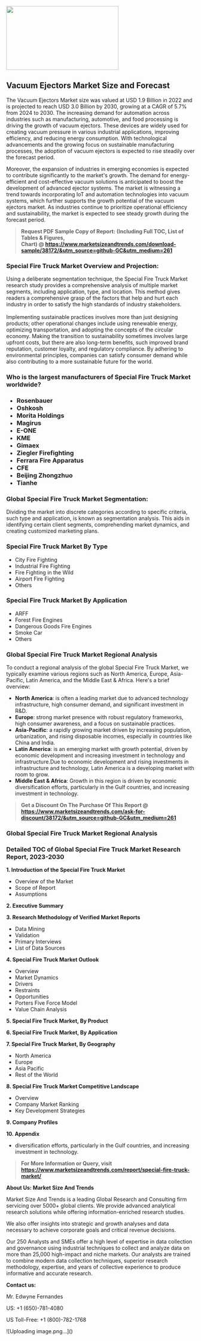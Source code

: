 <p><img class="alignnone size-medium wp-image-20088" src="https://ffe5etoiles.com/wp-content/uploads/2024/12/MST1-300x171.png" alt="" width="300" height="171" /></p><h2>Vacuum Ejectors Market Size and Forecast</h2><p>The Vacuum Ejectors Market size was valued at USD 1.9 Billion in 2022 and is projected to reach USD 3.0 Billion by 2030, growing at a CAGR of 5.7% from 2024 to 2030. The increasing demand for automation across industries such as manufacturing, automotive, and food processing is driving the growth of vacuum ejectors. These devices are widely used for creating vacuum pressure in various industrial applications, improving efficiency, and reducing energy consumption. With technological advancements and the growing focus on sustainable manufacturing processes, the adoption of vacuum ejectors is expected to rise steadily over the forecast period.</p><p>Moreover, the expansion of industries in emerging economies is expected to contribute significantly to the market's growth. The demand for energy-efficient and cost-effective vacuum solutions is anticipated to boost the development of advanced ejector systems. The market is witnessing a trend towards incorporating IoT and automation technologies into vacuum systems, which further supports the growth potential of the vacuum ejectors market. As industries continue to prioritize operational efficiency and sustainability, the market is expected to see steady growth during the forecast period.</p></p><blockquote id="" class=""><strong>Request PDF Sample Copy of Report: (Including Full TOC, List of Tables &amp; Figures, Chart)&nbsp;@&nbsp;<strong><a href="https://www.marketsizeandtrends.com/download-sample/38172/&utm_source=github-GC&utm_medium=261" target="_blank">https://www.marketsizeandtrends.com/download-sample/38172/&utm_source=github-GC&utm_medium=261</a></strong></strong></blockquote><h3 id="" class="">Special Fire Truck Market&nbsp;Overview and Projection:</h3><p id="" class="">Using a deliberate segmentation technique, the Special Fire Truck Market research study provides a comprehensive analysis of multiple market segments, including application, type, and location. This method gives readers a comprehensive grasp of the factors that help and hurt each industry in order to satisfy the high standards of industry stakeholders. <br /> <br />Implementing sustainable practices involves more than just designing products; other operational changes include using renewable energy, optimizing transportation, and adopting the concepts of the circular economy. Making the transition to sustainability sometimes involves large upfront costs, but there are also long-term benefits, such improved brand reputation, customer loyalty, and regulatory compliance. By adhering to environmental principles, companies can satisfy consumer demand while also contributing to a more sustainable future for the world.</p><h3 id="" class="">Who is the largest manufacturers of&nbsp;Special Fire Truck Market worldwide?</h3><h3 class=""><p><ul><li>Rosenbauer </li><li> Oshkosh </li><li> Morita Holdings </li><li> Magirus </li><li> E-ONE </li><li> KME </li><li> Gimaex </li><li> Ziegler Firefighting </li><li> Ferrara Fire Apparatus </li><li> CFE </li><li> Beijing Zhongzhuo </li><li> Tianhe</li></ul></p></h3><h3 id="" class="">Global&nbsp;Special Fire Truck Market Segmentation:</h3><p id="" class="">Dividing the market into discrete categories according to specific criteria, such type and application, is known as segmentation analysis. This aids in identifying certain client segments, comprehending market dynamics, and creating customized marketing plans.</p><h3 id="" class="">Special Fire Truck Market&nbsp;By Type</h3><p><p><ul><li>City Fire Fighting </li><li> Industrial Fire Fighting </li><li> Fire Fighting in the Wild </li><li> Airport Fire Fighting </li><li> Others</p></li></ul></p></p><h3 id="" class="">Special Fire Truck Market&nbsp;By Application</h3><p class=""><p><ul><li>ARFF </li><li> Forest Fire Engines </li><li> Dangerous Goods Fire Engines </li><li> Smoke Car </li><li> Others</li></ul></p></p><h3 id="" class="">Global Special Fire Truck Market Regional Analysis</h3><p id="" class="">To conduct a regional analysis of the global Special Fire Truck Market, we typically examine various regions such as North America, Europe, Asia-Pacific, Latin America, and the Middle East &amp; Africa. Here's a brief overview:</p><ul><li><strong>North America</strong>: is often a leading market due to advanced technology infrastructure, high consumer demand, and significant investment in R&amp;D.</li><li><strong>Europe</strong>: strong market presence with robust regulatory frameworks, high consumer awareness, and a focus on sustainable practices.</li><li><strong>Asia-Pacific</strong>: a rapidly growing market driven by increasing population, urbanization, and rising disposable incomes, especially in countries like China and India.</li><li><strong>Latin America</strong>: is an emerging market with growth potential, driven by economic development and increasing investment in technology and infrastructure.Due to economic development and rising investments in infrastructure and technology, Latin America is a developing market with room to grow.</li><li><strong>Middle East &amp; Africa</strong>: Growth in this region is driven by economic diversification efforts, particularly in the Gulf countries, and increasing investment in technology.</li></ul><blockquote id="" class=""><strong>Get a Discount On The Purchase Of This Report @ <strong><a href="https://www.marketsizeandtrends.com/ask-for-discount/38172/&utm_source=github-GC&utm_medium=261" target="_blank">https://www.marketsizeandtrends.com/ask-for-discount/38172/&utm_source=github-GC&utm_medium=261</a></strong></strong></blockquote><h3 id="" class="">Global Special Fire Truck Market Regional Analysis</h3><h3 id="" class="">Detailed TOC of Global Special Fire Truck Market Research Report, 2023-2030</h3><p id="" class=""><strong>1. Introduction of the Special Fire Truck Market</strong></p><ul><li>Overview of the Market</li><li>Scope of Report</li><li>Assumptions</li></ul><p id="" class=""><strong>2. Executive Summary</strong></p><p id="" class=""><strong>3. Research Methodology of Verified Market Reports</strong></p><ul><li>Data Mining</li><li>Validation</li><li>Primary Interviews</li><li>List of Data Sources</li></ul><p id="" class=""><strong>4. Special Fire Truck Market Outlook</strong></p><ul><li>Overview</li><li>Market Dynamics</li><li>Drivers</li><li>Restraints</li><li>Opportunities</li><li>Porters Five Force Model</li><li>Value Chain Analysis</li></ul><p id="" class=""><strong>5. Special Fire Truck Market, By Product</strong></p><p id="" class=""><strong>6. Special Fire Truck Market, By Application</strong></p><p id="" class=""><strong>7. Special Fire Truck Market, By Geography</strong></p><ul><li>North America</li><li>Europe</li><li>Asia Pacific</li><li>Rest of the World</li></ul><p id="" class=""><strong>8. Special Fire Truck Market Competitive Landscape</strong></p><ul><li>Overview</li><li>Company Market Ranking</li><li>Key Development Strategies</li></ul><p id="" class=""><strong>9. Company Profiles</strong></p><p id="" class=""><strong>10. Appendix</strong></p><ul><li>diversification efforts, particularly in the Gulf countries, and increasing investment in technology.</li></ul><blockquote id="" class=""><strong>For More Information or Query, visit <strong><strong><a href="https://www.marketsizeandtrends.com/report/special-fire-truck-market/" target="_blank">https://www.marketsizeandtrends.com/report/special-fire-truck-market/</a></strong></strong></strong></blockquote><p id="" class=""><strong>About Us: Market Size And Trends</strong></p><p id="" class="">Market Size And Trends is a leading Global Research and Consulting firm servicing over 5000+ global clients. We provide advanced analytical research solutions while offering information-enriched research studies.</p><p id="" class="">We also offer insights into strategic and growth analyses and data necessary to achieve corporate goals and critical revenue decisions.</p><p id="" class="">Our 250 Analysts and SMEs offer a high level of expertise in data collection and governance using industrial techniques to collect and analyze data on more than 25,000 high-impact and niche markets. Our analysts are trained to combine modern data collection techniques, superior research methodology, expertise, and years of collective experience to produce informative and accurate research.</p><p id="" class=""><strong>Contact us:</strong></p><p id="" class="">Mr. Edwyne Fernandes</p><p id="" class="">US: +1 (650)-781-4080</p><p id="" class="">US Toll-Free: +1 (800)-782-1768</p>
![Uploading image.png…]()

